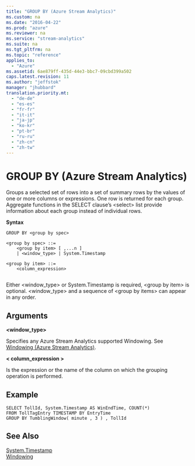 ```yaml
---
title: "GROUP BY (Azure Stream Analytics)"
ms.custom: na
ms.date: "2016-04-22"
ms.prod: "azure"
ms.reviewer: na
ms.service: "stream-analytics"
ms.suite: na
ms.tgt_pltfrm: na
ms.topic: "reference"
applies_to: 
  - "Azure"
ms.assetid: 6ae879ff-435d-44e3-bbc7-09cbd399a502
caps.latest.revision: 11
ms.author: "jeffstok"
manager: "jhubbard"
translation.priority.mt: 
  - "de-de"
  - "es-es"
  - "fr-fr"
  - "it-it"
  - "ja-jp"
  - "ko-kr"
  - "pt-br"
  - "ru-ru"
  - "zh-cn"
  - "zh-tw"
---
```

# GROUP BY (Azure Stream Analytics)
  Groups a selected set of rows into a set of summary rows by the values of one or more columns or expressions. One row is returned for each group. Aggregate functions in the SELECT clause’s \<select> list provide information about each group instead of individual rows.  
  
 **Syntax**  
  
```  
GROUP BY <group by spec>  
  
<group by spec> ::=  
    <group by item> [ ,...n ]  
    | <window_type> | System.Timestamp  
  
<group by item> ::=  
    <column_expression>  
  
```  
  
 Either <window_type> or System.Timestamp is required, \<group by item> is optional.  <window_type> and a sequence of \<group by items> can appear in any order.  
  
## Arguments  
 **<window_type>**  
  
 Specifies any Azure Stream Analytics supported Windowing. See [Windowing &#40;Azure Stream Analytics&#41;](../streamAnalyticsQueryLanguage/windowing--azure-stream-analytics-.md).  
  
 **\< column_expression >**  
  
 Is the expression or the name of the column on which the grouping operation is performed.  
  
## Example  
  
```  
SELECT TollId, System.Timestamp AS WinEndTime, COUNT(*)   
FROM TollTagEntry TIMESTAMP BY EntryTime  
GROUP BY TumblingWindow( minute , 3 ) , TollId  
```  
  
## See Also  
 [System.Timestamp](../streamAnalyticsQueryLanguage/system.timestamp---stream-analytics-.md)   
 [Windowing](../streamAnalyticsQueryLanguage/windowing--azure-stream-analytics-.md)  
  
  